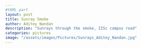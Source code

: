 ```yaml
---
#YAML part
layout: post
title: Sunray Smoke
author: Aditey Nandan 
description: "Sunrays through the smoke, IISc campus road"
categories: pictures
image: "/assets/images/Pictures/Sunrays_Aditey_Nandan.jpg"
---
```


